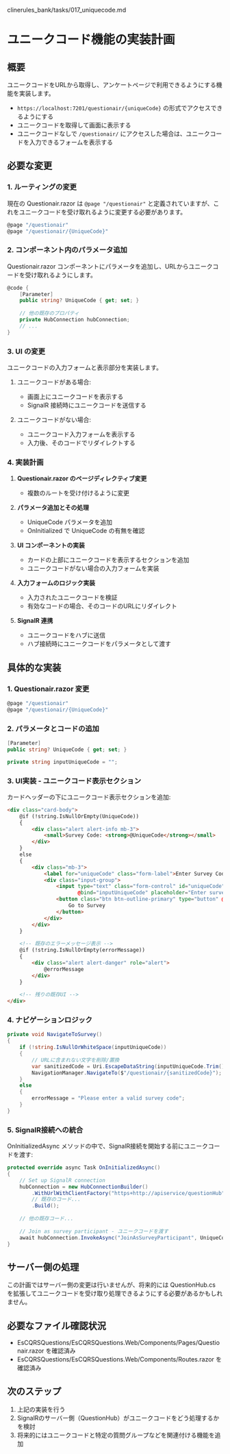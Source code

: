 clinerules_bank/tasks/017_uniquecode.md

# ユニークコード機能の実装計画

## 概要

ユニークコードをURLから取得し、アンケートページで利用できるようにする機能を実装します。

- `https://localhost:7201/questionair/{uniqueCode}` の形式でアクセスできるようにする
- ユニークコードを取得して画面に表示する
- ユニークコードなしで `/questionair/` にアクセスした場合は、ユニークコードを入力できるフォームを表示する

## 必要な変更

### 1. ルーティングの変更

現在の Questionair.razor は `@page "/questionair"` と定義されていますが、これをユニークコードを受け取れるように変更する必要があります。

```csharp
@page "/questionair"
@page "/questionair/{UniqueCode}"
```

### 2. コンポーネント内のパラメータ追加

Questionair.razor コンポーネントにパラメータを追加し、URLからユニークコードを受け取れるようにします。

```csharp
@code {
    [Parameter]
    public string? UniqueCode { get; set; }
    
    // 他の既存のプロパティ
    private HubConnection hubConnection;
    // ...
}
```

### 3. UI の変更

ユニークコードの入力フォームと表示部分を実装します。

1. ユニークコードがある場合:
   - 画面上にユニークコードを表示する
   - SignalR 接続時にユニークコードを送信する

2. ユニークコードがない場合:
   - ユニークコード入力フォームを表示する
   - 入力後、そのコードでリダイレクトする

### 4. 実装計画

1. **Questionair.razor のページディレクティブ変更**
   - 複数のルートを受け付けるように変更

2. **パラメータ追加とその処理**
   - UniqueCode パラメータを追加
   - OnInitialized で UniqueCode の有無を確認

3. **UI コンポーネントの実装**
   - カードの上部にユニークコードを表示するセクションを追加
   - ユニークコードがない場合の入力フォームを実装

4. **入力フォームのロジック実装**
   - 入力されたユニークコードを検証
   - 有効なコードの場合、そのコードのURLにリダイレクト

5. **SignalR 連携**
   - ユニークコードをハブに送信
   - ハブ接続時にユニークコードをパラメータとして渡す

## 具体的な実装

### 1. Questionair.razor 変更

```csharp
@page "/questionair"
@page "/questionair/{UniqueCode}"
```

### 2. パラメータとコードの追加

```csharp
[Parameter]
public string? UniqueCode { get; set; }

private string inputUniqueCode = "";
```

### 3. UI実装 - ユニークコード表示セクション

カードヘッダーの下にユニークコード表示セクションを追加:

```html
<div class="card-body">
    @if (!string.IsNullOrEmpty(UniqueCode))
    {
        <div class="alert alert-info mb-3">
            <small>Survey Code: <strong>@UniqueCode</strong></small>
        </div>
    }
    else
    {
        <div class="mb-3">
            <label for="uniqueCode" class="form-label">Enter Survey Code</label>
            <div class="input-group">
                <input type="text" class="form-control" id="uniqueCode" 
                       @bind="inputUniqueCode" placeholder="Enter survey code" />
                <button class="btn btn-outline-primary" type="button" @onclick="NavigateToSurvey">
                    Go to Survey
                </button>
            </div>
        </div>
    }
    
    <!-- 既存のエラーメッセージ表示 -->
    @if (!string.IsNullOrEmpty(errorMessage))
    {
        <div class="alert alert-danger" role="alert">
            @errorMessage
        </div>
    }
    
    <!-- 残りの既存UI -->
</div>
```

### 4. ナビゲーションロジック

```csharp
private void NavigateToSurvey()
{
    if (!string.IsNullOrWhiteSpace(inputUniqueCode))
    {
        // URLに含まれない文字を削除/置換
        var sanitizedCode = Uri.EscapeDataString(inputUniqueCode.Trim());
        NavigationManager.NavigateTo($"/questionair/{sanitizedCode}");
    }
    else
    {
        errorMessage = "Please enter a valid survey code";
    }
}
```

### 5. SignalR接続への統合

OnInitializedAsync メソッドの中で、SignalR接続を開始する前にユニークコードを渡す:

```csharp
protected override async Task OnInitializedAsync()
{
    // Set up SignalR connection
    hubConnection = new HubConnectionBuilder()
        .WithUrlWithClientFactory("https+http://apiservice/questionHub", HttpMessageHandlerFactory)
        // 既存のコード...
        .Build();
    
    // 他の既存コード...
    
    // Join as survey participant - ユニークコードを渡す
    await hubConnection.InvokeAsync("JoinAsSurveyParticipant", UniqueCode);
}
```

## サーバー側の処理

この計画ではサーバー側の変更は行いませんが、将来的には QuestionHub.cs を拡張してユニークコードを受け取り処理できるようにする必要があるかもしれません。

## 必要なファイル確認状況

- EsCQRSQuestions/EsCQRSQuestions.Web/Components/Pages/Questionair.razor を確認済み
- EsCQRSQuestions/EsCQRSQuestions.Web/Components/Routes.razor を確認済み

## 次のステップ

1. 上記の実装を行う
2. SignalRのサーバー側（QuestionHub）がユニークコードをどう処理するかを検討
3. 将来的にはユニークコードと特定の質問グループなどを関連付ける機能を追加
